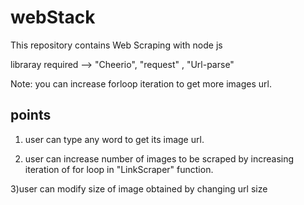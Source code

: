 # webStack

This repository contains Web Scraping with node js

libraray required --> "Cheerio", "request" , "Url-parse" 

Note: you can increase forloop iteration to get more images url.

points
--------
1) user can type any word to get its image url.

2) user can increase number of images to be scraped by increasing iteration of for loop in "LinkScraper" function.

3)user can modify size of image obtained by changing url size
 
